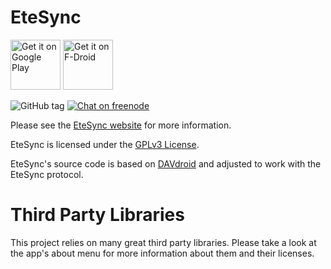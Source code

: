 EteSync
=======

[<img src="https://play.google.com/intl/en_us/badges/images/generic/en_badge_web_generic.png"
      alt="Get it on Google Play" 
      height="80" />](https://play.google.com/store/apps/details?id=com.etesync.syncadapter)
[<img src="https://f-droid.org/badge/get-it-on.png"
      alt="Get it on F-Droid"
      height="80" />](https://f-droid.org/app/com.etesync.syncadapter)

![GitHub tag](https://img.shields.io/github/tag/etesync/android.svg)
[![Chat on freenode](https://img.shields.io/badge/irc.freenode.net-%23EteSync-blue.svg)](https://webchat.freenode.net/?channels=#etesync)

Please see the [EteSync website](https://www.etesync.com) for more information.

EteSync is licensed under the [GPLv3 License](LICENSE).

EteSync's source code is based on [DAVdroid](https://www.davx5.com) and adjusted to work
with the EteSync protocol.

Third Party Libraries
=====================

This project relies on many great third party libraries. Please take a look at the
app's about menu for more information about them and their licenses.
